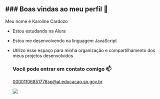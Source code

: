 ## ### Boas vindas ao meu perfil 🤎

Meu nome é Karoline Cardozo

- Estou estudando na Alura
- Estou me desenvolvendo na linguagem JavaScript
- Utilizo esse espaço para minha organização e compartilhamento dos meus projetos desenvolvidos

  ### Você pode entrar em contato comigo 📫

  00001106851778sp@al.educacao.sp.gov.br

  ![](https://media.tenor.com/ADcVatMM0CYAAAAM/please-doggy.gif)
  
